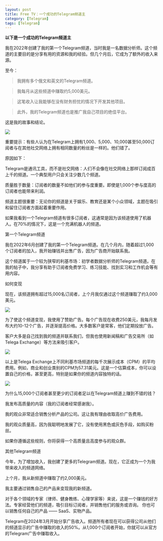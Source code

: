 ```yaml
---
layout: post
title: Free TV：一个成功的Telegram频道主
category: [Telegram]
tags: [Telegram]
---
```


**以下是一个成功的Telegram频道主**

我在2022年创建了我的第一个Telegram频道，当时我是一名数据分析师。这个频道的主要目的是分享有用的资源和我的经验。但几个月后，它成为了额外的收入来源。

至今：
> 我拥有多个俄文和英文的Telegram频道。

> 我每月从这些频道中赚取约5,000美元。

> 这笔收入让我能够在没有财务担忧的情况下开发其他项目。

> 此外，我的Telegram频道也是推广我自己项目的绝佳平台。


这是我的故事和结论。

![](https://pic.superbed.cc/item/6788f8bdfa9f77b4dc38fd6f.png)

重要提示：有些人认为在Telegram上拥有1,000、5,000、10,000甚至50,000订阅者与在其他社交网络上拥有相同数量的粉丝是一样的。他们错了。

原因如下：

Telegram是通讯工具，而不是社交网络：人们不会像在社交网络上那样订阅成百上千的频道。一个典型用户只会关注少数几个频道。

质量胜于数量：订阅者的数量不如他们的参与度重要。即使是1,000个参与度高的订阅者也能带来利润。

频道主题很重要：无论你的频道是关于娱乐、教育还是某个小众领域，主题在吸引和留住订阅者方面起着重要作用。

如果我看到一个Telegram频道有很多订阅者，这通常是因为该频道使用了机器人。在70%的情况下，这是一个充满机器人的频道。

第一个Telegram频道

我在2022年6月创建了我的第一个Telegram频道。在几个月内，随着超过1,000个订阅者的加入，我开始赚钱并出售广告，因为广告商开始联系我。

这个频道属于一个较为狭窄的利基市场：初学者数据分析师的Telegram频道。在我的帖子中，我分享有助于订阅者免费学习、练习技能、找到实习和工作机会等有用内容。

如何变现

现在，该频道拥有超过15,000名订阅者，上个月我仅通过这个频道赚取了约3,000美元。

![](https://pic.superbed.cc/item/6788f8e8fa9f77b4dc38fef5.png)

为了使这个频道变现，我使用了赞助广告。每个广告现在收费250美元，我每月发布大约10-12个广告，并逐渐提高价格。大多数客户是常客，他们定期投放广告。

客户大多是自己找到我的频道并联系我们，但我也使用新闻稿和广告交易所（如Telega Exchange）等方法来吸引客户。

![](https://pic.superbed.cc/item/6788f900fa9f77b4dc38ffd9.png)

以上是Telega Exchange上不同利基市场频道的每千次展示成本（CPM）的平均费用。例如，商业和创业类别的CPM为57.31美元。这是一个估算成本，你可以设置自己的价格，甚至更高，特别是如果你的频道内容独特的话。

![](https://pic.superbed.cc/item/6788f924fa9f77b4dc390127.png)

为什么15,000个订阅者甚至更少的订阅者足以在Telegram频道上赚到不错的钱？

我发布高质量的内容（我的订阅者经常感谢我）。

我的观众非常适合销售分析产品的公司。这让我有理由收取高价广告费用。

我的观众质量高，因为我聪明地发展了它，没有使用黑色或灰色手段，如购买粉丝。

如果你遵循这些规则，你将获得一个高质量且高度参与的观众群。

其他Telegram频道

今年，为了增加收入，我创建了更多的Telegram频道。现在，它正成为一个为我带来收入的频道网络。

上个月，我从新频道中赚取了约2,000美元。

我主要通过销售自己的产品来变现我的新频道。

对于各个领域的专家（律师、健身教练、心理学家等）来说，这是一个赚钱的好方法。专家经营他们的频道，吸引目标订阅者，并销售他们的服务或咨询。 你也可以销售任何自己的产品 —— SaaS、实物产品。

Telegram在2024年3月开始分享广告收入。频道所有者现在可以获得公司从他们的频道显示的广告中赚取的收入的50%。从1,000个订阅者开始，你就可以从官方的Telegram广告中赚取收入。
